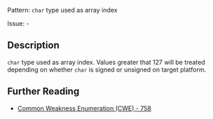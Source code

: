 Pattern: `char` type used as array index

Issue: -

## Description

`char` type used as array index. Values greater that 127 will be treated depending on whether `char` is signed or unsigned on target platform.

## Further Reading

* [Common Weakness Enumeration (CWE) - 758](https://cwe.mitre.org/data/definitions/758.html)